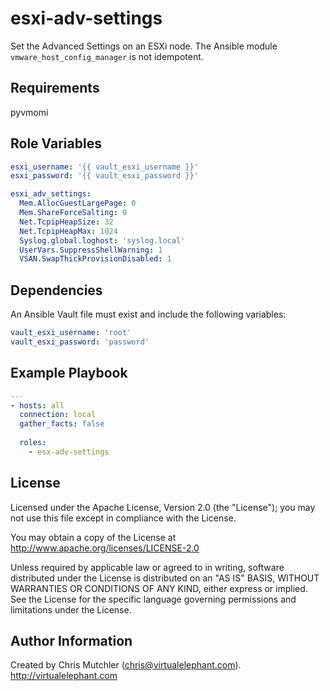 esxi-adv-settings
=========

Set the Advanced Settings on an ESXi node. The Ansible module `vmware_host_config_manager` is not idempotent.

Requirements
------------

pyvmomi

Role Variables
--------------

```yaml
esxi_username: '{{ vault_esxi_username }}'
esxi_password: '{{ vault_esxi_password }}'

esxi_adv_settings:
  Mem.AllocGuestLargePage: 0
  Mem.ShareForceSalting: 0
  Net.TcpipHeapSize: 32
  Net.TcpipHeapMax: 1024
  Syslog.global.loghost: 'syslog.local'
  UserVars.SuppressShellWarning: 1
  VSAN.SwapThickProvisionDisabled: 1
```

Dependencies
------------

An Ansible Vault file must exist and include the following variables:

```yaml
vault_esxi_username: 'root'
vault_esxi_password: 'password'
```

Example Playbook
----------------

```yaml
---
- hosts: all
  connection: local
  gather_facts: false
  
  roles:
    - esx-adv-settings
```

License
-------

Licensed under the Apache License, Version 2.0 (the "License");
you may not use this file except in compliance with the License.

You may obtain a copy of the License at
   http://www.apache.org/licenses/LICENSE-2.0

Unless required by applicable law or agreed to in writing, software
distributed under the License is distributed on an "AS IS" BASIS,
WITHOUT WARRANTIES OR CONDITIONS OF ANY KIND, either express or implied.
See the License for the specific language governing permissions and
limitations under the License.

Author Information
------------------

Created by Chris Mutchler (chris@virtualelephant.com). http://virtualelephant.com
